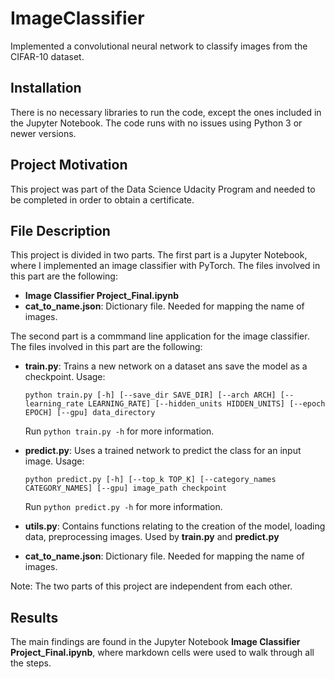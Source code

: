# ImageClassifier

Implemented a convolutional neural network to classify images from the CIFAR-10 dataset.

## Installation

There is no necessary libraries to run the code, except the ones included in the Jupyter Notebook. The code runs with no issues using Python 3 or newer versions.

## Project Motivation

This project was part of the Data Science Udacity Program and needed to be completed in order to obtain a certificate.

## File Description

This project is divided in two parts. 
The first part is a Jupyter Notebook, where I implemented an image classifier with PyTorch. The files involved in this part are the following: 

* **Image Classifier Project_Final.ipynb**
* **cat_to_name.json**: Dictionary file. Needed for mapping the name of images.


The second part is a commmand line application for the image classifier. The files involved in this part are the following:

* **train.py**: Trains a new network on a dataset ans save the model as a checkpoint.
Usage:

    `` python train.py [-h] [--save_dir SAVE_DIR] [--arch ARCH]
                [--learning_rate LEARNING_RATE] [--hidden_units HIDDEN_UNITS]
                [--epoch EPOCH] [--gpu]
                data_directory
 ``

    Run ``python train.py -h`` for more information. 

* **predict.py**: Uses a trained network to predict the class for an input image.
Usage:

    ``python predict.py [-h] [--top_k TOP_K] [--category_names CATEGORY_NAMES]
                  [--gpu]
                  image_path checkpoint
``

    Run ``python predict.py -h`` for more information.

* **utils.py**: Contains functions relating to the creation of the model, loading data, preprocessing images. Used by **train.py** 
and **predict.py**

* **cat_to_name.json**: Dictionary file. Needed for mapping the name of images.

Note: The two parts of this project are independent from each other. 


## Results

The main findings are found in the Jupyter Notebook **Image Classifier Project_Final.ipynb**, where markdown cells were used to walk through all the steps.

